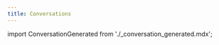 ```yaml
---
title: Conversations
---
```


import ConversationGenerated from './_conversation_generated.mdx';

<ConversationGenerated />